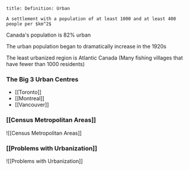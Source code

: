 ```ad-tldr
title: Definition: Urban

A settlement with a population of at least 1000 and at least 400 people per $km^2$
```

Canada's population is 82% urban

The urban population began to dramatically increase in the 1920s

The least urbanized region is Atlantic Canada (Many fishing villages that have fewer than 1000 residents)

### The Big 3 Urban Centres
- [[Toronto]]
- [[Montreal]]
- [[Vancouver]]

### [[Census Metropolitan Areas]]
![[Census Metropolitan Areas]]

### [[Problems with Urbanization]]
![[Problems with Urbanization]]

